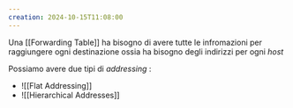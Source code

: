 ```yaml
---
creation: 2024-10-15T11:08:00
---
```

Una [[Forwarding Table]] ha bisogno di avere tutte le infromazioni per raggiungere ogni destinazione ossia ha bisogno degli indirizzi per ogni *host*  

Possiamo avere due tipi di *addressing* :
+ ![[Flat Addressing]]
+ ![[Hierarchical Addresses]]